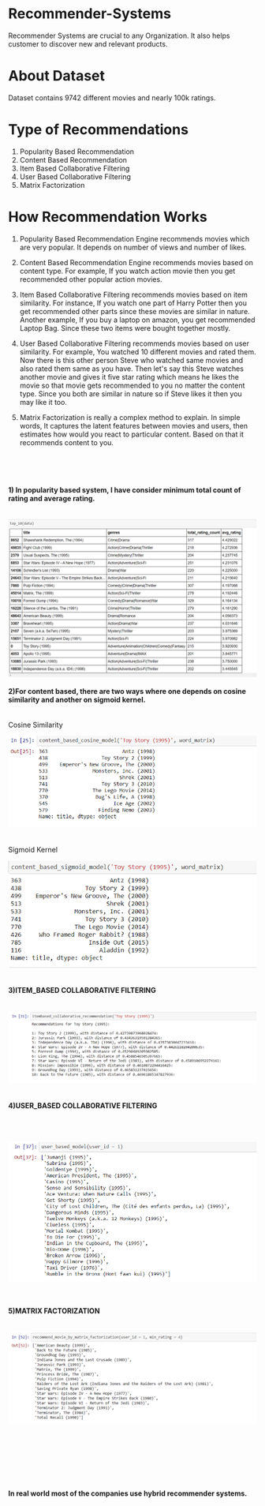 # Recommender-Systems

Recommender Systems are crucial to any Organization. It also helps customer to discover new and relevant products.

# About Dataset

Dataset contains 9742 different movies and nearly 100k ratings.

# Type of Recommendations

<ol>
<li>
Popularity Based Recommendation </li><li>
Content Based Recommendation </li><li>
Item Based Collaborative Filtering </li><li>
User Based Collaborative Filtering </li><li>
Matrix Factorization </li></ol>

# How Recommendation Works

1. Popularity Based Recommendation Engine recommends movies which are very popular. It depends on number of views and number of likes.

2. Content Based Recommendation Engine recommends movies based on content type. For example, If you watch action movie then you get recommended other popular action movies. 

3. Item Based Collaborative Filtering recommends movies based on item similarity. For instance, If you watch one part of Harry Potter then you get recommended other parts since these movies are similar in nature. Another example, If you buy a laptop on amazon, you get recommended Laptop Bag. Since these two items were bought together mostly.

4. User Based Collaborative Filtering recommends movies based on user similarity. For example, You watched 10 different movies and rated them. Now there is this other person Steve who watched same movies and also rated them same as you have. Then let's say this Steve watches another movie and gives it five star rating which means he likes the movie so that movie gets recommended to you no matter the content type. Since you both are similar in nature so if Steve likes it then you may like it too.

5. Matrix Factorization is really a complex method to explain. In simple words, It captures the latent features between movies and users, then estimates how would you react to particular content. Based on that it recommends content to you.


</br></br></br>

<b>1) In popularity based system, I have consider minimum total count of rating and average rating.</b></br></br></br>
![alt text](https://github.com/Jenil245/Recommender-Systems/blob/master/top_10.PNG)
</br></br>
<b>
2)For content based, there are two ways where one depends on cosine similarity and another on sigmoid kernel.
</b></br></br></br>
Cosine Similarity

![alt text](https://github.com/Jenil245/Recommender-Systems/blob/master/content_based_cosine.PNG)
</br></br></br>
Sigmoid Kernel

![alt text](https://github.com/Jenil245/Recommender-Systems/blob/master/content_based_sigmoid.PNG)
</br></br></br>
<b>3)ITEM_BASED COLLABORATIVE FILTERING</b>
</br></br></br>
![alt text](https://github.com/Jenil245/Recommender-Systems/blob/master/itembased_collaborative.PNG)
</br></br></br>
<b>4)USER_BASED COLLABORATIVE FILTERING</b>

</br></br></br>
![alt text](https://github.com/Jenil245/Recommender-Systems/blob/master/userbased_collaborative.PNG)
</br></br></br>

<b>5)MATRIX FACTORIZATION</b>
</br></br></br>
![alt text](https://github.com/Jenil245/Recommender-Systems/blob/master/matrix_factorization.PNG)

</br></br></br>

</br></br></br>
<b>In real world most of the companies use hybrid recommender systems.</b>
